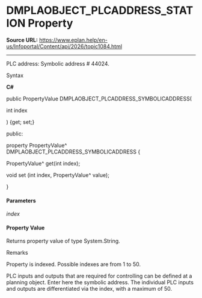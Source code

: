 # DMPLAOBJECT_PLCADDRESS_STATION Property

**Source URL:** https://www.eplan.help/en-us/Infoportal/Content/api/2026/topic1084.html

---

PLC address: Symbolic address # 44024.

Syntax

**C#**



public PropertyValue DMPLAOBJECT_PLCADDRESS_SYMBOLICADDRESS( 

   int index

) {get; set;}

public:

property PropertyValue^ DMPLAOBJECT_PLCADDRESS_SYMBOLICADDRESS {

   PropertyValue^ get(int index);

   void set (int index, PropertyValue^ value);

}


#### Parameters

*index*

#### Property Value

Returns property value of type System.String.

Remarks

Property is indexed. Possible indexes are from 1 to 50.

PLC inputs and outputs that are required for controlling can be defined at a planning object. Enter here the symbolic address. The individual PLC inputs and outputs are differentiated via the index, with a maximum of 50.
